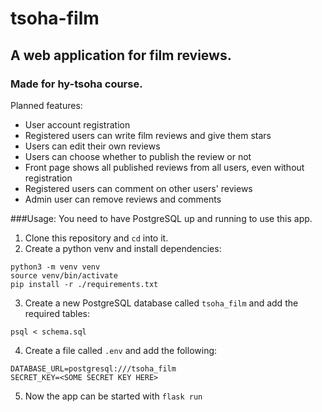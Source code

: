 # tsoha-film
## A web application for film reviews.
### Made for hy-tsoha course.

Planned features:

- User account registration
- Registered users can write film reviews and give them stars
- Users can edit their own reviews
- Users can choose whether to publish the review or not
- Front page shows all published reviews from all users, even without registration
- Registered users can comment on other users' reviews
- Admin user can remove reviews and comments  

###Usage:
You need to have PostgreSQL up and running to use this app.
1. Clone this repository and `cd` into it.
2. Create a python venv and install dependencies:
```
python3 -m venv venv
source venv/bin/activate
pip install -r ./requirements.txt
```
3. Create a new PostgreSQL database called `tsoha_film` and add the required tables:
```
psql < schema.sql
```
4. Create a file called `.env` and add the following:
```
DATABASE_URL=postgresql:///tsoha_film
SECRET_KEY=<SOME SECRET KEY HERE>
```
5. Now the app can be started with `flask run`
